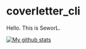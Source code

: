 # coverletter_cli

Hello. This is SeworL.

[![My github stats](https://github-readme-stats.vercel.app/api?username=HIX4123)](https://github.com/HIX4123/github-readme-stats)

